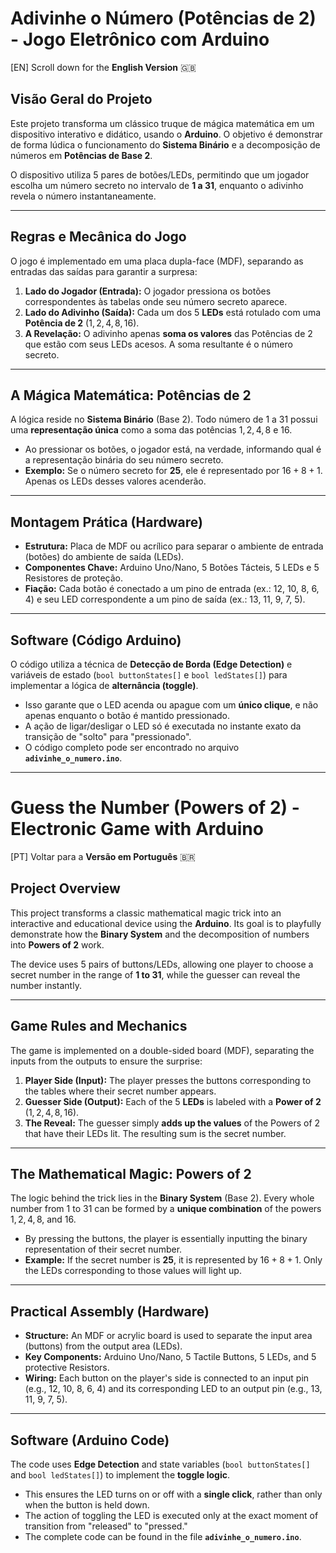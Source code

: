 # Adivinhe o Número (Potências de 2) - Jogo Eletrônico com Arduino

[EN] Scroll down for the **English Version** 🇬🇧

## Visão Geral do Projeto

Este projeto transforma um clássico truque de mágica matemática em um dispositivo interativo e didático, usando o **Arduino**. O objetivo é demonstrar de forma lúdica o funcionamento do **Sistema Binário** e a decomposição de números em **Potências de Base 2**.

O dispositivo utiliza 5 pares de botões/LEDs, permitindo que um jogador escolha um número secreto no intervalo de **1 a 31**, enquanto o adivinho revela o número instantaneamente.

---

## Regras e Mecânica do Jogo

O jogo é implementado em uma placa dupla-face (MDF), separando as entradas das saídas para garantir a surpresa:

1.  **Lado do Jogador (Entrada):** O jogador pressiona os botões correspondentes às tabelas onde seu número secreto aparece.
2.  **Lado do Adivinho (Saída):** Cada um dos 5 **LEDs** está rotulado com uma **Potência de 2** ($1, 2, 4, 8, 16$).
3.  **A Revelação:** O adivinho apenas **soma os valores** das Potências de 2 que estão com seus LEDs acesos. A soma resultante é o número secreto.

---

## A Mágica Matemática: Potências de 2

A lógica reside no **Sistema Binário** (Base 2). Todo número de 1 a 31 possui uma **representação única** como a soma das potências $1, 2, 4, 8$ e $16$.

* Ao pressionar os botões, o jogador está, na verdade, informando qual é a representação binária do seu número secreto.
* **Exemplo:** Se o número secreto for **25**, ele é representado por $16 + 8 + 1$. Apenas os LEDs desses valores acenderão.

---

## Montagem Prática (Hardware)

* **Estrutura:** Placa de MDF ou acrílico para separar o ambiente de entrada (botões) do ambiente de saída (LEDs).
* **Componentes Chave:** Arduino Uno/Nano, 5 Botões Tácteis, 5 LEDs e 5 Resistores de proteção.
* **Fiação:** Cada botão é conectado a um pino de entrada (ex.: 12, 10, 8, 6, 4) e seu LED correspondente a um pino de saída (ex.: 13, 11, 9, 7, 5).

---

## Software (Código Arduino)

O código utiliza a técnica de **Detecção de Borda (Edge Detection)** e variáveis de estado (`bool buttonStates[]` e `bool ledStates[]`) para implementar a lógica de **alternância (toggle)**.

* Isso garante que o LED acenda ou apague com um **único clique**, e não apenas enquanto o botão é mantido pressionado.
* A ação de ligar/desligar o LED só é executada no instante exato da transição de "solto" para "pressionado".
* O código completo pode ser encontrado no arquivo **`adivinhe_o_numero.ino`**.

***

# Guess the Number (Powers of 2) - Electronic Game with Arduino

[PT] Voltar para a **Versão em Português** 🇧🇷

## Project Overview

This project transforms a classic mathematical magic trick into an interactive and educational device using the **Arduino**. Its goal is to playfully demonstrate how the **Binary System** and the decomposition of numbers into **Powers of 2** work.

The device uses 5 pairs of buttons/LEDs, allowing one player to choose a secret number in the range of **1 to 31**, while the guesser can reveal the number instantly.

---

## Game Rules and Mechanics

The game is implemented on a double-sided board (MDF), separating the inputs from the outputs to ensure the surprise:

1.  **Player Side (Input):** The player presses the buttons corresponding to the tables where their secret number appears.
2.  **Guesser Side (Output):** Each of the 5 **LEDs** is labeled with a **Power of 2** ($1, 2, 4, 8, 16$).
3.  **The Reveal:** The guesser simply **adds up the values** of the Powers of 2 that have their LEDs lit. The resulting sum is the secret number.

---

## The Mathematical Magic: Powers of 2

The logic behind the trick lies in the **Binary System** (Base 2). Every whole number from 1 to 31 can be formed by a **unique combination** of the powers $1, 2, 4, 8$, and $16$.

* By pressing the buttons, the player is essentially inputting the binary representation of their secret number.
* **Example:** If the secret number is **25**, it is represented by $16 + 8 + 1$. Only the LEDs corresponding to those values will light up.

---

## Practical Assembly (Hardware)

* **Structure:** An MDF or acrylic board is used to separate the input area (buttons) from the output area (LEDs).
* **Key Components:** Arduino Uno/Nano, 5 Tactile Buttons, 5 LEDs, and 5 protective Resistors.
* **Wiring:** Each button on the player's side is connected to an input pin (e.g., 12, 10, 8, 6, 4) and its corresponding LED to an output pin (e.g., 13, 11, 9, 7, 5).

---

## Software (Arduino Code)

The code uses **Edge Detection** and state variables (`bool buttonStates[]` and `bool ledStates[]`) to implement the **toggle logic**.

* This ensures the LED turns on or off with a **single click**, rather than only when the button is held down.
* The action of toggling the LED is executed only at the exact moment of transition from "released" to "pressed."
* The complete code can be found in the file **`adivinhe_o_numero.ino`**.